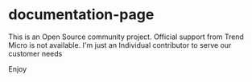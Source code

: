 # documentation-page
This is an Open Source community project. 
Official support from Trend Micro is not available. I'm just an Individual contributor to serve our customer needs

Enjoy 
